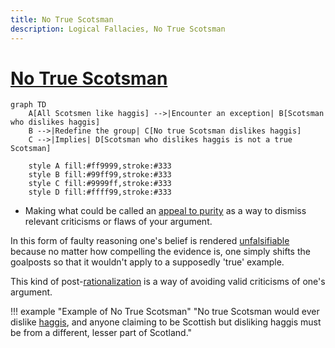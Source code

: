 ```yaml
---
title: No True Scotsman
description: Logical Fallacies, No True Scotsman
---
```


# [No True Scotsman](https://en.wikipedia.org/wiki/No_true_Scotsman)

```mermaid
graph TD
    A[All Scotsmen like haggis] -->|Encounter an exception| B[Scotsman who dislikes haggis]
    B -->|Redefine the group| C[No true Scotsman dislikes haggis]
    C -->|Implies| D[Scotsman who dislikes haggis is not a true Scotsman]
    
    style A fill:#ff9999,stroke:#333
    style B fill:#99ff99,stroke:#333
    style C fill:#9999ff,stroke:#333
    style D fill:#ffff99,stroke:#333
```

- Making what could be called an [appeal to purity](https://en.wikipedia.org/wiki/No_true_Scotsman) as a way to dismiss relevant criticisms or flaws of your argument.

In this form of faulty reasoning one's belief is rendered [unfalsifiable](https://en.wikipedia.org/wiki/Falsifiability) because no matter how compelling the evidence is, one simply shifts the goalposts so that it wouldn't apply to a supposedly 'true' example. 

This kind of post-[rationalization](https://en.wikipedia.org/wiki/Rationalization) is a way of avoiding valid criticisms of one's argument.

!!! example "Example of No True Scotsman"
    "No true Scotsman would ever dislike [haggis](https://en.wikipedia.org/wiki/Haggis), and anyone claiming to be Scottish but disliking haggis must be from a different, lesser part of Scotland."